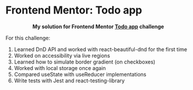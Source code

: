 # Frontend Mentor: Todo app

<p align="center"><strong align="center">My solution for Frontend Mentor <a href="https://www.frontendmentor.io/challenges/todo-app-Su1_KokOW">Todo app</a> challenge</strong></p>

For this challenge:

1. Learned DnD API and worked with react-beautiful-dnd for the first time
1. Worked on accessibility via live regions
1. Learned how to simulate border gradient (on checkboxes)
1. Worked with local storage once again
1. Compared useState with useReducer implementations
1. Write tests with Jest and react-testing-library
